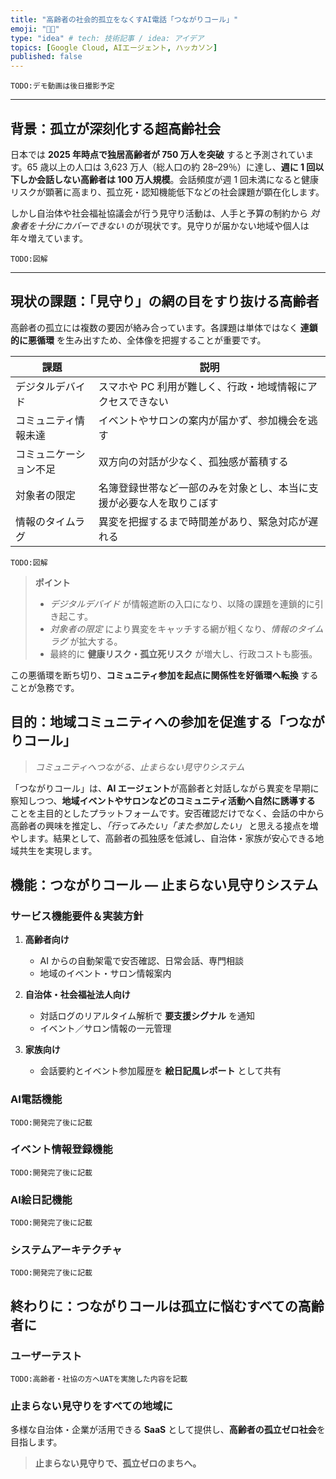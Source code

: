 ```yaml
---
title: "高齢者の社会的孤立をなくすAI電話「つながりコール」"
emoji: "🧑‍🦳"
type: "idea" # tech: 技術記事 / idea: アイデア
topics: [Google Cloud, AIエージェント, ハッカソン]
published: false
---
```



`TODO:デモ動画は後日撮影予定`

---

## 背景：孤立が深刻化する超高齢社会

日本では **2025 年時点で独居高齢者が 750 万人を突破** すると予測されています。65 歳以上の人口は 3,623 万人（総人口の約 28–29％）に達し、**週に 1 回以下しか会話しない高齢者は 100 万人規模**。会話頻度が週 1 回未満になると健康リスクが顕著に高まり、孤立死・認知機能低下などの社会課題が顕在化します。

しかし自治体や社会福祉協議会が行う見守り活動は、人手と予算の制約から *対象者を十分にカバーできない* のが現状です。見守りが届かない地域や個人は年々増えています。

`TODO:図解`

---

## 現状の課題：「見守り」の網の目をすり抜ける高齢者

高齢者の孤立には複数の要因が絡み合っています。各課題は単体ではなく **連鎖的に悪循環** を生み出すため、全体像を把握することが重要です。

| 課題                   | 説明                                                                 |
| ---------------------- | -------------------------------------------------------------------- |
| デジタルデバイド       | スマホや PC 利用が難しく、行政・地域情報にアクセスできない           |
| コミュニティ情報未達   | イベントやサロンの案内が届かず、参加機会を逃す                       |
| コミュニケーション不足 | 双方向の対話が少なく、孤独感が蓄積する                               |
| 対象者の限定           | 名簿登録世帯など一部のみを対象とし、本当に支援が必要な人を取りこぼす |
| 情報のタイムラグ       | 異変を把握するまで時間差があり、緊急対応が遅れる                     |

`TODO:図解`

> **ポイント**
>
> * *デジタルデバイド* が情報遮断の入口になり、以降の課題を連鎖的に引き起こす。
> * *対象者の限定* により異変をキャッチする網が粗くなり、*情報のタイムラグ* が拡大する。
> * 最終的に **健康リスク・孤立死リスク** が増大し、行政コストも膨張。

この悪循環を断ち切り、**コミュニティ参加を起点に関係性を好循環へ転換** することが急務です。


## 目的：地域コミュニティへの参加を促進する「つながりコール」

> *コミュニティへつながる、止まらない見守りシステム*

「つながりコール」は、**AI エージェント**が高齢者と対話しながら異変を早期に察知しつつ、**地域イベントやサロンなどのコミュニティ活動へ自然に誘導する** ことを主目的としたプラットフォームです。安否確認だけでなく、会話の中から高齢者の興味を推定し、*「行ってみたい」「また参加したい」* と思える接点を増やします。結果として、高齢者の孤独感を低減し、自治体・家族が安心できる地域共生を実現します。


## 機能：つながりコール ― 止まらない見守りシステム

### サービス機能要件＆実装方針

1. **高齢者向け**

   * AI からの自動架電で安否確認、日常会話、専門相談
   * 地域のイベント・サロン情報案内
2. **自治体・社会福祉法人向け**

   * 対話ログのリアルタイム解析で **要支援シグナル** を通知
   * イベント／サロン情報の一元管理
3. **家族向け**

   * 会話要約とイベント参加履歴を **絵日記風レポート** として共有

### AI電話機能

`TODO:開発完了後に記載`

### イベント情報登録機能

`TODO:開発完了後に記載`

### AI絵日記機能

`TODO:開発完了後に記載`

### システムアーキテクチャ

`TODO:開発完了後に記載`

## 終わりに：つながりコールは孤立に悩むすべての高齢者に

### ユーザーテスト

`TODO:高齢者・社協の方へUATを実施した内容を記載`

### 止まらない見守りをすべての地域に

多様な自治体・企業が活用できる **SaaS** として提供し、**高齢者の孤立ゼロ社会**を目指します。

> **止まらない見守りで、孤立ゼロのまちへ。**
